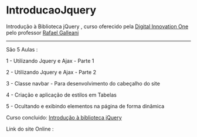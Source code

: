 # IntroducaoJquery
Introdução à Biblioteca jQuery , curso oferecido pela <a href="https://digitalinnovation.one/sign-in">Digital Innovation One</a> pelo professor <a href="https://github.com/rafegal">Rafael Galleani</a><br> <hr>

São 5 Aulas : <br>

1 - Utilizando Jquery e Ajax - Parte 1   

2 - Utilizando Jquery e Ajax - Parte 2  

3 - Classe navbar - Para desenvolvimento do cabeçalho do site 

4 - Criação e aplicação de estilos em Tabelas 

5 - Ocultando e exibindo elementos na página de forma dinâmica 



Curso concluido: <a href="https://certificates.digitalinnovation.one/76AAFA1F">Introdução à biblioteca jQuery</a>

Link do site Online : 
